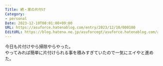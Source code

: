 ```yaml
---
Title: 続・家の片付け
Category:
- personal
Date: 2023-12-10T00:01:00+09:00
URL: https://asuforce.hatenablog.com/entry/2023/12/10/000100
EditURL: https://blog.hatena.ne.jp/asuforcegt/asuforce.hatenablog.com/atom/entry/6801883189066060116
---
```


今日も片付けやら掃除やらやった。  
やってみれば簡単に片付けられる事を積みすぎていたので一気にエイやと進めた。

